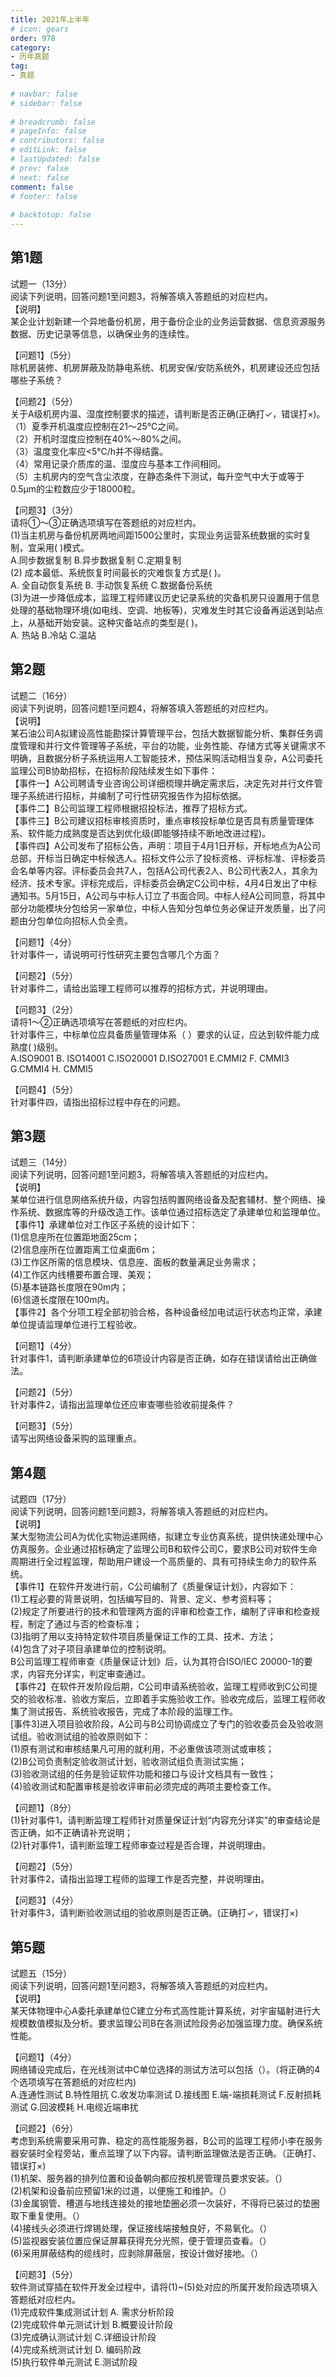 ```yaml
---  
title: 2021年上半年  
# icon: gears  
order: 978  
category:  
- 历年真题  
tag:  
- 真题  
  
# navbar: false  
# sidebar: false  
  
# breadcrumb: false  
# pageInfo: false  
# contributors: false  
# editLink: false  
# lastUpdated: false  
# prev: false  
# next: false  
comment: false  
# footer: false  
  
# backtotop: false  
---  
```

## 第1题 ##

试题一（13分）  
阅读下列说明，回答问题1至问题3，将解答填入答题纸的对应栏内。  
【说明】  
某企业计划新建一个异地备份机房，用于备份企业的业务运营数据、信息资源服务数据、历史记录等信息，以确保业务的连续性。  
  
【问题1】（5分）  
除机房装修、机房屏蔽及防静电系统、机房安保/安防系统外，机房建设还应包括哪些子系统？  
  
【问题2】（5分）  
关于A级机房内温、湿度控制要求的描述，请判断是否正确(正确打✓，错误打×)。  
（1）夏季开机温度应控制在21～25℃之间。  
（2）开机时湿度应控制在40%～80%之间。  
（3）温度变化率应&lt;5℃/h并不得结露。  
（4）常用记录介质库的温、湿度应与基本工作间相同。  
（5）主机房内的空气含尘浓度，在静态条件下测试，每升空气中大于或等于0.5μm的尘粒数应少于18000粒。  
  
【问题3】（3分）  
请将①～③正确选项填写在答题纸的对应栏内。  
(1)当主机房与备份机房两地间距1500公里时，实现业务运营系统数据的实时复制，宜采用( )模式。  
A.同步数据复制 B.异步数据复制 C.定期复制  
(2) 成本最低、系统恢复时间最长的灾难恢复方式是( )。  
A. 全自动恢复系统 B. 手动恢复系统 C.数据备份系统  
(3)为进一步降低成本，监理工程师建议历史记录系统的灾备机房只设置用于信息处理的基础物理环境(如电线、空调、地板等)，灾难发生时其它设备再运送到站点上，从基础开始安装。这种灾备站点的类型是( )。  
A. 热站 B.冷站 C.温站  


## 第2题 ##

试题二（16分）  
阅读下列说明，回答问题1至问题4，将解答填入答题纸的对应栏内。  
【说明】  
某石油公司A拟建设高性能勘探计算管理平台，包括大数据智能分析、集群任务调度管理和并行文件管理等子系统，平台的功能，业务性能、存储方式等关键需求不明确，且数据分析子系统运用人工智能技术，预估采购活动相当复杂，A公司委托监理公司B协助招标，在招标阶段陆续发生如下事件：  
【事件一】A公司聘请专业咨询公司详细梳理并确定需求后，决定先对并行文件管理子系统进行招标，并编制了可行性研究报告作为招标依据。  
【事件二】B公司监理工程师根据招投标法，推荐了招标方式。  
【事件三】B公司建议招标审核资质时，重点审核投标单位是否具有质量管理体系、软件能力成熟度是否达到优化级(即能够持续不断地改进过程)。  
【事件四】A公司发布了招标公告，声明：项目于4月1日开标，开标地点为A公司总部，开标当日确定中标候选人。招标文件公示了投标资格、评标标准、评标委员会名单等内容。评标委员会共7人，包括A公司代表2人、B公司代表2人，其余为经济、技术专家。评标完成后，评标委员会确定C公司中标，4月4日发出了中标通知书。5月15日，A公司与中标人订立了书面合同。中标人经A公司同意，将其中部分功能模块分包给另一家单位，中标人告知分包单位务必保证开发质量，出了问题由分包单位向招标人负全责。  
  
【问题1】（4分）  
针对事件一，请说明可行性研究主要包含哪几个方面？  
  
【问题2】（5分）  
针对事件二，请给出监理工程师可以推荐的招标方式，并说明理由。  
  
【问题3】（2分）  
请将1～②正确选项填写在答题纸的对应栏内。  
针对事件三，中标单位应具备质量管理体系（ ）要求的认证，应达到软件能力成熟度( )级别。  
A.ISO9001 B. ISO14001 C.ISO20001 D.ISO27001 E.CMMI2 F. CMMI3 G.CMMI4 H. CMMI5  
  
【问题4】（5分）  
针对事件四，请指出招标过程中存在的问题。  


## 第3题 ##

试题三（14分）  
阅读下列说明，回答问题1至问题3，将解答填入答题纸的对应栏内。  
【说明】  
某单位进行信息网络系统升级，内容包括购置网络设备及配套辅材、整个网络、操作系统、数据库等的升级改造工作。该单位通过招标选定了承建单位和监理单位。  
【事件1】承建单位对工作区子系统的设计如下：  
(1)信息座所在位置距地面25cm；   
(2)信息座所在位置距离工位桌面6m；  
(3)工作区所需的信息模块、信息座、面板的数量满足业务需求；  
(4)工作区内线槽要布置合理、美观；  
(5)基本链路长度限在90m内；  
(6)信道长度限在100m内。  
【事件2】各个分项工程全部初验合格，各种设备经加电试运行状态均正常，承建单位提请监理单位进行工程验收。  
  
【问题1】（4分）  
针对事件1，请判断承建单位的6项设计内容是否正确，如存在错误请给出正确做法。  
  
【问题2】（5分）  
针对事件2，请指出监理单位还应审查哪些验收前提条件？  
  
【问题3】（5分）  
请写出网络设备采购的监理重点。  


## 第4题 ##

试题四（17分）  
阅读下列说明，回答问题1至问题3，将解答填入答题纸的对应栏内。  
【说明】  
某大型物流公司A为优化实物运递网络，拟建立专业仿真系统，提供快递处理中心仿真服务。企业通过招标确定了监理公司B和软件公司C，要求B公司对软件生命周期进行全过程监理，帮助用户建设一个高质量的、具有可持续生命力的软件系统。  
【事件1】在软件开发进行前，C公司编制了《质量保证计划》，内容如下：  
(1)工程必要的背景说明，包括编写目的、背景、定义、参考资料等；  
(2)规定了所要进行的技术和管理两方面的评审和检查工作，编制了评审和检查规程，制定了通过与否的检查标准；   
(3)指明了用以支持特定软件项目质量保证工作的工具、技术、方法；  
(4)包含了对子项目承建单位的控制说明。  
B公司监理工程师审查《质量保证计划》后，认为其符合ISO/IEC 20000-1的要求，内容充分详实，判定审查通过。  
【事件2】在软件开发阶段后期，C公司申请系统验收，监理工程师收到C公司提交的验收标准、验收方案后，立即着手实施验收工作。验收完成后，监理工程师收集了测试报告、系统验收报告，完成了本阶段的监理工作。  
\[事件3\]进入项目验收阶段，A公司与B公司协调成立了专门的验收委员会及验收测试组。验收测试组的验收原则如下：  
(1)原有测试和审核结果凡可用的就利用，不必重做该项测试或审核；  
(2)B公司负责制定验收测试计划，验收测试组负责测试实施；  
(3)验收测试组的任务是验证软件功能和接口与设计文档具有一致性；  
(4)验收测试和配置审核是验收评审前必须完成的两项主要检查工作。  
  
【问题1】（8分）  
(1)针对事件1，请判断监理工程师针对质量保证计划“内容充分详实”的审查结论是否正确，如不正确请补充说明；  
(2)针对事件1，请判断监理工程师审查过程是否合理，并说明理由。  
  
【问题2】（5分）  
针对事件2，请指出监理工程师的监理工作是否完整，并说明理由。  
  
【问题3】（4分）  
针对事件3，请判断验收测试组的验收原则是否正确。(正确打✓，错误打×)  


## 第5题 ##

试题五（15分）  
阅读下列说明，回答问题1至问题3，将解答填入答题纸的对应栏内。  
【说明】  
某天体物理中心A委托承建单位C建立分布式高性能计算系统，对宇宙辐射进行大规模数值模拟及分析。要求监理公司B在各测试险段务必加强监理力度。确保系统性能。  
  
【问题1】（4分）  
网络铺设完成后，在光线测试中C单位选择的测试方法可以包括（）。（将正确的4个选项填写在答题纸的对应栏内)  
A.连通性测试 B.特性阻抗 C.收发功率测试 D.接线图 E.端-端损耗测试 F.反射损耗测试 G.回波模耗 H.电缆近端串扰  
  
【问题2】（6分）  
考虑到系统需要采用可靠、稳定的高性能服务器，B公司的监理工程师小李在服务器安装时全程旁站，重点监理了以下内容。请判断监理做法是否正确。（正确打、错误打×)  
(1)机架、服务器的排列位置和设备朝向都应按机房管理员要求安装。（）  
(2)机架和设备前应预留1米的过道，以便施工和维护。（）  
(3)金属钢管、槽道与地线连接处的接地垫圈必须一次装好，不得将已装过的垫圈取下重复使用。（）  
(4)接线头必须进行焊锡处理，保证接线端接触良好，不易氧化。（）  
(5)监视器安装位置应保证屏幕获得充分光照，便于管理员查看。（）  
(6)采用屏蔽结构的缆线时，应剥除屏蔽层，按设计做好接地。（）  
  
【问题3】（5分）  
软件测试穿插在软件开发全过程中，请将(1)~(5)处对应的所属开发阶段选项填入答题纸对应栏内。  
(1)完成软件集成测试计划 A. 需求分析阶段  
(2)完成软件单元测试计划 B.概要设计阶段  
(3)完成确认测试计划 C.详细设计阶段  
(4)完成系统测试计划 D. 编码阶政  
(5)执行软件单元测试 E.测试阶段  

